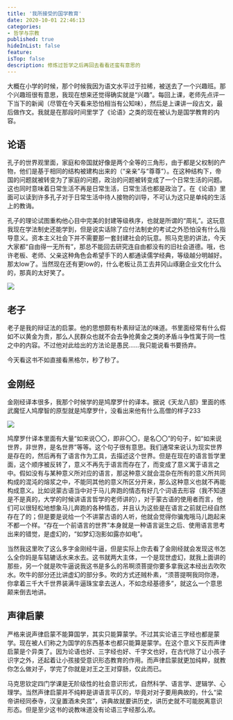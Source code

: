 ```yaml
---
title: '我所接受的国学教育'
date: 2020-10-01 22:46:13
categories:
- 哲学与宗教
published: true
hideInList: false
feature: 
isTop: false
description: 修炼过哲学之后再回去看看还蛮有意思的
---
```

大概在小学的时候，那个时候我因为语文水平过于拉稀，被送去了一个兴趣班。那个兴趣班很有意思，我现在想来还觉得确实就是“兴趣”。每回上课，老师先点评一下当下的新闻（尽管在今天看来恐怕相当有公知味），然后是上课讲一段古文，最后做作文。我就是在那段时间里学了《论语》之类的现在被认为是国学教育的内容。

<!-- more -->

## 论语

孔子的世界观里面，家庭和帝国就好像是两个全等的三角形，由于都是父权制的产物，他们是基于相同的结构被建构出来的（“亲亲”与“尊尊”）。在这种结构下，帝国的问题就被转变为了家庭的问题，政治的问题被转变成了一个日常生活的问题。这也同时意味着日常生活不再是日常生活，日常生活也都是政治了。在《论语》里面可以读到许多孔子对于日常生活中待人接物的训导，不可认为这只是单纯的生活上的教诲。

孔子的理论试图重构他心目中完美的封建等级秩序，也就是所谓的“周礼”。这玩意我现在学法制史还能学到，但是说实话除了应付法制史的考试之外恐怕没有什么指导意义。资本主义社会下并不需要那一套封建社会的玩意。照马克思的讲法，今天大家都“自由得一无所有”，那总不能回去研究连自由都没有的旧社会道德。哦，也许老板、老师、父亲这种角色会希望手下的人都通读儒学经典，等级越分明越好。那太low了。当然现在还有更low的，什么老板让员工去井冈山琢磨企业文化什么的，那真的太好笑了。

![](https://cdn.jsdelivr.net/gh/yuukoamamiya/pic/20201001211804.png)

## 老子

老子是我的辩证法的启蒙。他的思想颇有朴素辩证法的味道。书里面经常有什么假如不以黄金为贵，那么人民群众也就不会去争抢黄金之类的矛盾斗争性寓于同一性之中的内容。不过他对此给出的方法论是愚民……我只能说看书要扬弃。

今天看这书不如直接看黑格尔，秒了秒了。

## 金刚经

金刚经译本很多，我那个时候学的是鸠摩罗什的译本。据说《天龙八部》里面的练武魔怔人鸠摩智的原型就是鸠摩罗什，没看出来他有什么高僧的样子233

![](https://cdn.jsdelivr.net/gh/yuukoamamiya/pic/20201001215448.png)

鸠摩罗什译本里面有大量“如来说〇〇，即非〇〇，是名〇〇”的句子，如“如来说世界，非世界，是名世界”等等。这个句子很有意思。我们通常来说认为现实世界是存在的，然后再有了语言作为工具，去描述这个世界。但是在现在的语言哲学里面，这个顺序被反转了，意义不再先于语言而存在了，而变成了意义寓于语言之中。假如没有与某种意义所对应的语言，那这种意义就会混杂在所有的意义所共同构成的混沌的熔浆之中，不能同其他的意义所区分开来，那么这种意义也就不再能构成意义。比如说蒙古语当中对于马儿奔跑的情态有好几个词语去形容（我不知道是不是真的，大学的时候讲语言哲学的老师讲的），对于蒙古语的使用者而言，他们可以很轻松地想象马儿奔跑的各种情态，并且认为这些是在语言之前就已经自然存在了的；但是要是说给一个不讲蒙古语的人听，他就会觉得你骗鬼哦马儿跑起来不都一个样。“存在一个前语言的世界”本身就是一种语言诞生之后、使用语言思考出来的错觉，是虚幻的，“如梦幻泡影如露亦如电”。

当然我这里吹了这么多字金刚经牛逼，但是实际上你去看了金刚经就会发现这书怎么全你妈是车轱辘话水来水去。这书就两大主体，一个是现世虚幻，就我上面讲的那些，另一个就是吹牛逼说我这书是多么的吊啊须菩提你要多拿我这本经出去吹吹水。吹牛的部分还比讲虚幻的部分多。吹的方式还贼朴素，“须菩提啊我同你港，你拿着三千大千世界装满牛逼珠宝拿去送人，不如念经基德多”，就这么一个意思颠来倒去地讲。

## 声律启蒙

严格来说声律启蒙不能算国学，其实只能算蒙学。不过其实论语三字经也都是蒙学。现在被人们称之为国学的东西基本也都只能算是蒙学。在这个意义下反而声律启蒙是个异类了。因为论语也好、三字经也好、千字文也好，在古代除了让小孩子识字之外，还起着让小孩接受意识形态教育的作用。而声律启蒙就更加纯粹，就教你怎么做对子，学完了你就是对王之王对穿肠，仅此而已。

马克思钦定四门学课是无阶级性的社会意识形式，自然科学、语言学、逻辑学、心理学。当然声律启蒙并不纯粹是讲语言平仄的，毕竟对对子要用典故的，什么“梁帝讲经同泰寺，汉皇置酒未央宫”，讲典故就要讲历史，讲历史就不可能脱离意识形态。但是至少这书的说教味道没有论语三字经那么浓。
